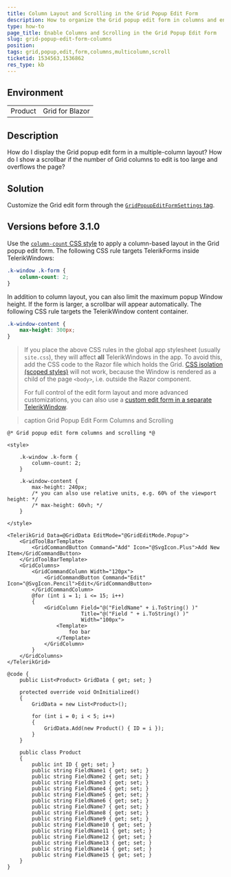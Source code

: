 ```yaml
---
title: Column Layout and Scrolling in the Grid Popup Edit Form
description: How to organize the Grid popup edit form in columns and enable scrolling.
type: how-to
page_title: Enable Columns and Scrolling in the Grid Popup Edit Form
slug: grid-popup-edit-form-columns
position:
tags: grid,popup,edit,form,columns,multicolumn,scroll
ticketid: 1534563,1536862
res_type: kb
---
```


## Environment

<table>
    <tbody>
        <tr>
            <td>Product</td>
            <td>Grid for Blazor</td>
        </tr>
    </tbody>
</table>

## Description

How do I display the Grid popup edit form in a multiple-column layout? How do I show a scrollbar if the number of Grid columns to edit is too large and overflows the page?

## Solution

Customize the Grid edit form through the [`GridPopupEditFormSettings` tag](slug:grid-editing-popup#form-layout).

## Versions before 3.1.0

Use the [`column-count` CSS style](https://developer.mozilla.org/en-US/docs/Web/CSS/CSS_Columns) to apply a column-based layout in the Grid popup edit form. The following CSS rule targets TelerikForms inside TelerikWindows:

````css
.k-window .k-form {
    column-count: 2;
}
````

In addition to column layout, you can also limit the maximum popup Window height. If the form is larger, a scrollbar will appear automatically. The following CSS rule targets the TelerikWindow content container.

````css
.k-window-content {
    max-height: 300px;
}
````

> If you place the above CSS rules in the global app stylesheet (usually `site.css`), they will affect **all** TelerikWindows in the app. To avoid this, add the CSS code to the Razor file which holds the Grid. [CSS isolation (scoped styles)](slug:common-kb-css-isolation) will not work, because the Window is rendered as a child of the page `<body>`, i.e. outside the Razor component.
>
> For full control of the edit form layout and more advanced customizations, you can also use a [custom edit form in a separate TelerikWindow](https://github.com/telerik/blazor-ui/tree/master/grid/custom-popup-form).

>caption Grid Popup Edit Form Columns and Scrolling

````RAZOR
@* Grid popup edit form columns and scrolling *@

<style>

    .k-window .k-form {
        column-count: 2;
    }

    .k-window-content {
        max-height: 240px;
        /* you can also use relative units, e.g. 60% of the viewport height: */
        /* max-height: 60vh; */
    }

</style>

<TelerikGrid Data=@GridData EditMode="@GridEditMode.Popup">
    <GridToolBarTemplate>
        <GridCommandButton Command="Add" Icon="@SvgIcon.Plus">Add New Item</GridCommandButton>
    </GridToolBarTemplate>
    <GridColumns>
        <GridCommandColumn Width="120px">
            <GridCommandButton Command="Edit" Icon="@SvgIcon.Pencil">Edit</GridCommandButton>
        </GridCommandColumn>
        @for (int i = 1; i <= 15; i++)
        {
            <GridColumn Field="@("FieldName" + i.ToString() )"
                        Title="@("Field " + i.ToString() )"
                        Width="100px">
                <Template>
                    foo bar
                </Template>
            </GridColumn>
        }
    </GridColumns>
</TelerikGrid>

@code {
    public List<Product> GridData { get; set; }

    protected override void OnInitialized()
    {
        GridData = new List<Product>();

        for (int i = 0; i < 5; i++)
        {
            GridData.Add(new Product() { ID = i });
        }
    }

    public class Product
    {
        public int ID { get; set; }
        public string FieldName1 { get; set; }
        public string FieldName2 { get; set; }
        public string FieldName3 { get; set; }
        public string FieldName4 { get; set; }
        public string FieldName5 { get; set; }
        public string FieldName6 { get; set; }
        public string FieldName7 { get; set; }
        public string FieldName8 { get; set; }
        public string FieldName9 { get; set; }
        public string FieldName10 { get; set; }
        public string FieldName11 { get; set; }
        public string FieldName12 { get; set; }
        public string FieldName13 { get; set; }
        public string FieldName14 { get; set; }
        public string FieldName15 { get; set; }
    }
}
````
